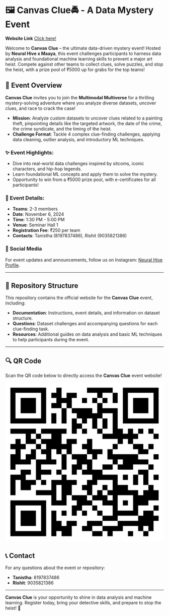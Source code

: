 # 🖼️ Canvas Clue🚔 - A Data Mystery Event

**Website Link**
[Click here!](https://nh-canvas-clue.netlify.app/)

Welcome to **Canvas Clue** – the ultimate data-driven mystery event! Hosted by **Neural Hive x Maaya**, this event challenges participants to harness data analysis and foundational machine learning skills to prevent a major art heist. Compete against other teams to collect clues, solve puzzles, and stop the heist, with a prize pool of ₹5000 up for grabs for the top teams!

## 🌌 Event Overview
**Canvas Clue** invites you to join the **Multimodal Multiverse** for a thrilling mystery-solving adventure where you analyze diverse datasets, uncover clues, and race to crack the case!

- **Mission**: Analyze custom datasets to uncover clues related to a painting theft, pinpointing details like the targeted artwork, the date of the crime, the crime syndicate, and the timing of the heist.
- **Challenge Format**: Tackle 4 complex clue-finding challenges, applying data cleaning, outlier analysis, and introductory ML techniques.

### ✨ Event Highlights:
- Dive into real-world data challenges inspired by sitcoms, iconic characters, and hip-hop legends.
- Learn foundational ML concepts and apply them to solve the mystery.
- Opportunity to win from a ₹5000 prize pool, with e-certificates for all participants!

### 📅 Event Details:
- **Teams**: 2-3 members
- **Date**: November 6, 2024
- **Time**: 1:30 PM - 5:00 PM
- **Venue**: Seminar Hall 1
- **Registration Fee**: ₹250 per team
- **Contacts**: Tanistha (8197837486), Rishit (9035821386)


### 📳 Social Media
For event updates and announcements, follow us on Instagram: [Neural Hive Profile](https://www.instagram.com/neuralhive/profilecard/?igsh=MWJ3ZXhzbG92eHF2).

---

## 📂 Repository Structure
This repository contains the official website for the **Canvas Clue** event, including:
- **Documentation**: Instructions, event details, and information on dataset structure.
- **Questions**: Dataset challenges and accompanying questions for each clue-finding task.
- **Resources**: Additional guides on data analysis and basic ML techniques to help participants during the event.

---

## 🔍 QR Code
Scan the QR code below to directly access the **Canvas Clue** event website!

![QR Code for Canvas Clue Website](qr-code/qr_code_for_CanvasClues.jpeg) <!-- Replace this path with the actual path of your QR code image -->

## 📞 Contact
For any questions about the event or repository:
- **Tanistha**: 8197837486
- **Rishit**: 9035821386

---

**Canvas Clue** is your opportunity to shine in data analysis and machine learning. Register today, bring your detective skills, and prepare to stop the heist! 🎉
